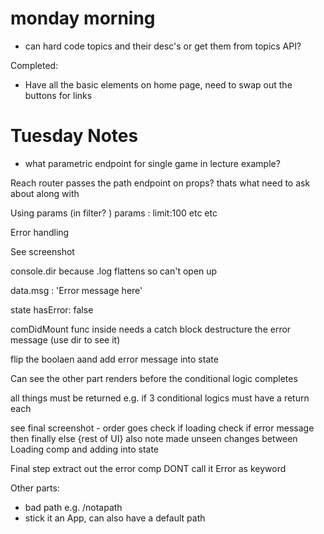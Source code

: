 # monday morning

- can hard code topics and their desc's or get them from topics API?

Completed:

- Have all the basic elements on home page, need to swap out the buttons for links

# Tuesday Notes

- what parametric endpoint for single game in lecture example?

Reach router passes the path endpoint on props?
thats what need to ask about along with

Using params (in filter? )
params : limit:100 etc etc

Error handling

See screenshot

console.dir because .log flattens so can't open up

data.msg : 'Error message here'

state hasError: false

comDidMount func inside needs a catch block
destructure the error message (use dir to see it)

flip the boolaen aand add error message into state

Can see the other part renders before the conditional logic completes

all things must be returned e.g. if 3 conditional logics must have a return each

see final screenshot - order goes check if loading check if error message then finally else {rest of UI} also note made unseen changes between Loading comp and adding into state

Final step extract out the error comp
DONT call it Error as keyword

Other parts:

- bad path e.g. /notapath
- stick it an App, can also have a default path
